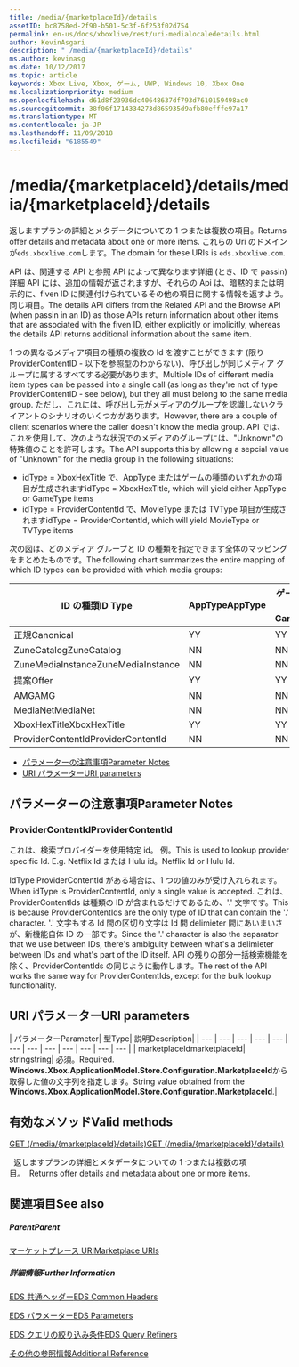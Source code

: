 ```yaml
---
title: /media/{marketplaceId}/details
assetID: bc8758ed-2f90-b501-5c3f-6f253f02d754
permalink: en-us/docs/xboxlive/rest/uri-medialocaledetails.html
author: KevinAsgari
description: " /media/{marketplaceId}/details"
ms.author: kevinasg
ms.date: 10/12/2017
ms.topic: article
keywords: Xbox Live, Xbox, ゲーム, UWP, Windows 10, Xbox One
ms.localizationpriority: medium
ms.openlocfilehash: d61d8f23936dc40648637df793d7610159498ac0
ms.sourcegitcommit: 38f06f1714334273d865935d9afb80efffe97a17
ms.translationtype: MT
ms.contentlocale: ja-JP
ms.lasthandoff: 11/09/2018
ms.locfileid: "6185549"
---
```

# <a name="mediamarketplaceiddetails"></a><span data-ttu-id="66a88-104">/media/{marketplaceId}/details</span><span class="sxs-lookup"><span data-stu-id="66a88-104">/media/{marketplaceId}/details</span></span>
<span data-ttu-id="66a88-105">返しますプランの詳細とメタデータについての 1 つまたは複数の項目。</span><span class="sxs-lookup"><span data-stu-id="66a88-105">Returns offer details and metadata about one or more items.</span></span> <span data-ttu-id="66a88-106">これらの Uri のドメインが`eds.xboxlive.com`します。</span><span class="sxs-lookup"><span data-stu-id="66a88-106">The domain for these URIs is `eds.xboxlive.com`.</span></span>
 
<span data-ttu-id="66a88-107">API は、関連する API と参照 API によって異なります詳細 (とき、ID で passin) 詳細 API には、追加の情報が返されますが、それらの Api は、暗黙的または明示的に、fiven ID に関連付けられているその他の項目に関する情報を返すよう。同じ項目。</span><span class="sxs-lookup"><span data-stu-id="66a88-107">The details API differs from the Related API and the Browse API (when passin in an ID) as those APIs return information about other items that are associated with the fiven ID, either explicitly or implicitly, whereas the details API returns additional information about the same item.</span></span>
 
<span data-ttu-id="66a88-108">1 つの異なるメディア項目の種類の複数の Id を渡すことができます (限り ProviderContentID - 以下を参照型のわからない)、呼び出しが同じメディア グループに属するすべてする必要があります。</span><span class="sxs-lookup"><span data-stu-id="66a88-108">Multiple IDs of different media item types can be passed into a single call (as long as they're not of type ProviderContentID - see below), but they all must belong to the same media group.</span></span> <span data-ttu-id="66a88-109">ただし、これには、呼び出し元がメディアのグループを認識しないクライアントのシナリオのいくつかがあります。</span><span class="sxs-lookup"><span data-stu-id="66a88-109">However, there are a couple of client scenarios where the caller doesn't know the media group.</span></span> <span data-ttu-id="66a88-110">API では、これを使用して、次のような状況でのメディアのグループには、"Unknown"の特殊値のことを許可します。</span><span class="sxs-lookup"><span data-stu-id="66a88-110">The API supports this by allowing a sepcial value of "Unknown" for the media group in the following situations:</span></span>
 
   * <span data-ttu-id="66a88-111">idType = XboxHexTitle で、AppType またはゲームの種類のいずれかの項目が生成されます</span><span class="sxs-lookup"><span data-stu-id="66a88-111">idType = XboxHexTitle, which will yield either AppType or GameType items</span></span>
   * <span data-ttu-id="66a88-112">idType = ProviderContentId で、MovieType または TVType 項目が生成されます</span><span class="sxs-lookup"><span data-stu-id="66a88-112">idType = ProviderContentId, which will yield MovieType or TVType items</span></span>
  
<span data-ttu-id="66a88-113">次の図は、どのメディア グループと ID の種類を指定できます全体のマッピングをまとめたものです。</span><span class="sxs-lookup"><span data-stu-id="66a88-113">The following chart summarizes the entire mapping of which ID types can be provided with which media groups:</span></span>
 
| <span data-ttu-id="66a88-114">ID の種類</span><span class="sxs-lookup"><span data-stu-id="66a88-114">ID Type</span></span>| <span data-ttu-id="66a88-115">AppType</span><span class="sxs-lookup"><span data-stu-id="66a88-115">AppType</span></span>| <span data-ttu-id="66a88-116">ゲームの種類</span><span class="sxs-lookup"><span data-stu-id="66a88-116">GameType</span></span>| <span data-ttu-id="66a88-117">MovieType</span><span class="sxs-lookup"><span data-stu-id="66a88-117">MovieType</span></span>| <span data-ttu-id="66a88-118">MusicArtistType</span><span class="sxs-lookup"><span data-stu-id="66a88-118">MusicArtistType</span></span>| <span data-ttu-id="66a88-119">MusicType</span><span class="sxs-lookup"><span data-stu-id="66a88-119">MusicType</span></span>| <span data-ttu-id="66a88-120">TVType</span><span class="sxs-lookup"><span data-stu-id="66a88-120">TVType</span></span>| <span data-ttu-id="66a88-121">WebVideoType</span><span class="sxs-lookup"><span data-stu-id="66a88-121">WebVideoType</span></span>| <span data-ttu-id="66a88-122">Unknown</span><span class="sxs-lookup"><span data-stu-id="66a88-122">Unknown</span></span>| 
| --- | --- | --- | --- | --- | --- | --- | --- | --- | 
| <span data-ttu-id="66a88-123">正規</span><span class="sxs-lookup"><span data-stu-id="66a88-123">Canonical</span></span>| <span data-ttu-id="66a88-124">Y</span><span class="sxs-lookup"><span data-stu-id="66a88-124">Y</span></span>| <span data-ttu-id="66a88-125">Y</span><span class="sxs-lookup"><span data-stu-id="66a88-125">Y</span></span>| <span data-ttu-id="66a88-126">Y</span><span class="sxs-lookup"><span data-stu-id="66a88-126">Y</span></span>| <span data-ttu-id="66a88-127">Y</span><span class="sxs-lookup"><span data-stu-id="66a88-127">Y</span></span>| <span data-ttu-id="66a88-128">Y</span><span class="sxs-lookup"><span data-stu-id="66a88-128">Y</span></span>| <span data-ttu-id="66a88-129">Y</span><span class="sxs-lookup"><span data-stu-id="66a88-129">Y</span></span>| <span data-ttu-id="66a88-130">Y</span><span class="sxs-lookup"><span data-stu-id="66a88-130">Y</span></span>| <span data-ttu-id="66a88-131">N</span><span class="sxs-lookup"><span data-stu-id="66a88-131">N</span></span>| 
| <span data-ttu-id="66a88-132">ZuneCatalog</span><span class="sxs-lookup"><span data-stu-id="66a88-132">ZuneCatalog</span></span>| <span data-ttu-id="66a88-133">N</span><span class="sxs-lookup"><span data-stu-id="66a88-133">N</span></span>| <span data-ttu-id="66a88-134">N</span><span class="sxs-lookup"><span data-stu-id="66a88-134">N</span></span>| <span data-ttu-id="66a88-135">Y</span><span class="sxs-lookup"><span data-stu-id="66a88-135">Y</span></span>| <span data-ttu-id="66a88-136">Y</span><span class="sxs-lookup"><span data-stu-id="66a88-136">Y</span></span>| <span data-ttu-id="66a88-137">Y</span><span class="sxs-lookup"><span data-stu-id="66a88-137">Y</span></span>| <span data-ttu-id="66a88-138">Y</span><span class="sxs-lookup"><span data-stu-id="66a88-138">Y</span></span>| <span data-ttu-id="66a88-139">N</span><span class="sxs-lookup"><span data-stu-id="66a88-139">N</span></span>| <span data-ttu-id="66a88-140">N</span><span class="sxs-lookup"><span data-stu-id="66a88-140">N</span></span>| 
| <span data-ttu-id="66a88-141">ZuneMediaInstance</span><span class="sxs-lookup"><span data-stu-id="66a88-141">ZuneMediaInstance</span></span>| <span data-ttu-id="66a88-142">N</span><span class="sxs-lookup"><span data-stu-id="66a88-142">N</span></span>| <span data-ttu-id="66a88-143">N</span><span class="sxs-lookup"><span data-stu-id="66a88-143">N</span></span>| <span data-ttu-id="66a88-144">Y</span><span class="sxs-lookup"><span data-stu-id="66a88-144">Y</span></span>| <span data-ttu-id="66a88-145">N</span><span class="sxs-lookup"><span data-stu-id="66a88-145">N</span></span>| <span data-ttu-id="66a88-146">Y</span><span class="sxs-lookup"><span data-stu-id="66a88-146">Y</span></span>| <span data-ttu-id="66a88-147">Y</span><span class="sxs-lookup"><span data-stu-id="66a88-147">Y</span></span>| <span data-ttu-id="66a88-148">N</span><span class="sxs-lookup"><span data-stu-id="66a88-148">N</span></span>| <span data-ttu-id="66a88-149">N</span><span class="sxs-lookup"><span data-stu-id="66a88-149">N</span></span>| 
| <span data-ttu-id="66a88-150">提案</span><span class="sxs-lookup"><span data-stu-id="66a88-150">Offer</span></span>| <span data-ttu-id="66a88-151">Y</span><span class="sxs-lookup"><span data-stu-id="66a88-151">Y</span></span>| <span data-ttu-id="66a88-152">Y</span><span class="sxs-lookup"><span data-stu-id="66a88-152">Y</span></span>| <span data-ttu-id="66a88-153">Y</span><span class="sxs-lookup"><span data-stu-id="66a88-153">Y</span></span>| <span data-ttu-id="66a88-154">N</span><span class="sxs-lookup"><span data-stu-id="66a88-154">N</span></span>| <span data-ttu-id="66a88-155">Y</span><span class="sxs-lookup"><span data-stu-id="66a88-155">Y</span></span>| <span data-ttu-id="66a88-156">Y</span><span class="sxs-lookup"><span data-stu-id="66a88-156">Y</span></span>| <span data-ttu-id="66a88-157">N</span><span class="sxs-lookup"><span data-stu-id="66a88-157">N</span></span>| <span data-ttu-id="66a88-158">N</span><span class="sxs-lookup"><span data-stu-id="66a88-158">N</span></span>| 
| <span data-ttu-id="66a88-159">AMG</span><span class="sxs-lookup"><span data-stu-id="66a88-159">AMG</span></span>| <span data-ttu-id="66a88-160">N</span><span class="sxs-lookup"><span data-stu-id="66a88-160">N</span></span>| <span data-ttu-id="66a88-161">N</span><span class="sxs-lookup"><span data-stu-id="66a88-161">N</span></span>| <span data-ttu-id="66a88-162">N</span><span class="sxs-lookup"><span data-stu-id="66a88-162">N</span></span>| <span data-ttu-id="66a88-163">N</span><span class="sxs-lookup"><span data-stu-id="66a88-163">N</span></span>| <span data-ttu-id="66a88-164">Y</span><span class="sxs-lookup"><span data-stu-id="66a88-164">Y</span></span>| <span data-ttu-id="66a88-165">N</span><span class="sxs-lookup"><span data-stu-id="66a88-165">N</span></span>| <span data-ttu-id="66a88-166">N</span><span class="sxs-lookup"><span data-stu-id="66a88-166">N</span></span>| <span data-ttu-id="66a88-167">N</span><span class="sxs-lookup"><span data-stu-id="66a88-167">N</span></span>| 
| <span data-ttu-id="66a88-168">MediaNet</span><span class="sxs-lookup"><span data-stu-id="66a88-168">MediaNet</span></span>| <span data-ttu-id="66a88-169">N</span><span class="sxs-lookup"><span data-stu-id="66a88-169">N</span></span>| <span data-ttu-id="66a88-170">N</span><span class="sxs-lookup"><span data-stu-id="66a88-170">N</span></span>| <span data-ttu-id="66a88-171">N</span><span class="sxs-lookup"><span data-stu-id="66a88-171">N</span></span>| <span data-ttu-id="66a88-172">N</span><span class="sxs-lookup"><span data-stu-id="66a88-172">N</span></span>| <span data-ttu-id="66a88-173">Y</span><span class="sxs-lookup"><span data-stu-id="66a88-173">Y</span></span>| <span data-ttu-id="66a88-174">N</span><span class="sxs-lookup"><span data-stu-id="66a88-174">N</span></span>| <span data-ttu-id="66a88-175">N</span><span class="sxs-lookup"><span data-stu-id="66a88-175">N</span></span>| <span data-ttu-id="66a88-176">N</span><span class="sxs-lookup"><span data-stu-id="66a88-176">N</span></span>| 
| <span data-ttu-id="66a88-177">XboxHexTitle</span><span class="sxs-lookup"><span data-stu-id="66a88-177">XboxHexTitle</span></span>| <span data-ttu-id="66a88-178">Y</span><span class="sxs-lookup"><span data-stu-id="66a88-178">Y</span></span>| <span data-ttu-id="66a88-179">Y</span><span class="sxs-lookup"><span data-stu-id="66a88-179">Y</span></span>| <span data-ttu-id="66a88-180">N</span><span class="sxs-lookup"><span data-stu-id="66a88-180">N</span></span>| <span data-ttu-id="66a88-181">N</span><span class="sxs-lookup"><span data-stu-id="66a88-181">N</span></span>| <span data-ttu-id="66a88-182">N</span><span class="sxs-lookup"><span data-stu-id="66a88-182">N</span></span>| <span data-ttu-id="66a88-183">N</span><span class="sxs-lookup"><span data-stu-id="66a88-183">N</span></span>| <span data-ttu-id="66a88-184">N</span><span class="sxs-lookup"><span data-stu-id="66a88-184">N</span></span>| <span data-ttu-id="66a88-185">Y</span><span class="sxs-lookup"><span data-stu-id="66a88-185">Y</span></span>| 
| <span data-ttu-id="66a88-186">ProviderContentId</span><span class="sxs-lookup"><span data-stu-id="66a88-186">ProviderContentId</span></span>| <span data-ttu-id="66a88-187">N</span><span class="sxs-lookup"><span data-stu-id="66a88-187">N</span></span>| <span data-ttu-id="66a88-188">N</span><span class="sxs-lookup"><span data-stu-id="66a88-188">N</span></span>| <span data-ttu-id="66a88-189">Y</span><span class="sxs-lookup"><span data-stu-id="66a88-189">Y</span></span>| <span data-ttu-id="66a88-190">N</span><span class="sxs-lookup"><span data-stu-id="66a88-190">N</span></span>| <span data-ttu-id="66a88-191">N</span><span class="sxs-lookup"><span data-stu-id="66a88-191">N</span></span>| <span data-ttu-id="66a88-192">Y</span><span class="sxs-lookup"><span data-stu-id="66a88-192">Y</span></span>| <span data-ttu-id="66a88-193">N</span><span class="sxs-lookup"><span data-stu-id="66a88-193">N</span></span>| <span data-ttu-id="66a88-194">Y</span><span class="sxs-lookup"><span data-stu-id="66a88-194">Y</span></span>| 
 
  * [<span data-ttu-id="66a88-195">パラメーターの注意事項</span><span class="sxs-lookup"><span data-stu-id="66a88-195">Parameter Notes</span></span>](#ID4EEH)
  * [<span data-ttu-id="66a88-196">URI パラメーター</span><span class="sxs-lookup"><span data-stu-id="66a88-196">URI parameters</span></span>](#ID4EUH)
 
<a id="ID4EEH"></a>

 
## <a name="parameter-notes"></a><span data-ttu-id="66a88-197">パラメーターの注意事項</span><span class="sxs-lookup"><span data-stu-id="66a88-197">Parameter Notes</span></span>
 
<a id="ID4EIH"></a>

 
### <a name="providercontentid"></a><span data-ttu-id="66a88-198">ProviderContentId</span><span class="sxs-lookup"><span data-stu-id="66a88-198">ProviderContentId</span></span>
 
<span data-ttu-id="66a88-199">これは、検索プロバイダーを使用特定 id。 例。</span><span class="sxs-lookup"><span data-stu-id="66a88-199">This is used to lookup provider specific Id. E.g.</span></span> <span data-ttu-id="66a88-200">Netflix Id または Hulu id。</span><span class="sxs-lookup"><span data-stu-id="66a88-200">Netflix Id or Hulu Id.</span></span>
 
<span data-ttu-id="66a88-201">IdType ProviderContentId がある場合は、1 つの値のみが受け入れられます。</span><span class="sxs-lookup"><span data-stu-id="66a88-201">When idType is ProviderContentId, only a single value is accepted.</span></span> <span data-ttu-id="66a88-202">これは、ProviderContentIds は種類の ID が含まれるだけであるため、'.' 文字です。</span><span class="sxs-lookup"><span data-stu-id="66a88-202">This is because ProviderContentIds are the only type of ID that can contain the '.' character.</span></span> <span data-ttu-id="66a88-203">'.' 文字もする Id 間の区切り文字は Id 間 delimieter 間にあいまいさが、新機能自体 ID の一部です。</span><span class="sxs-lookup"><span data-stu-id="66a88-203">Since the '.' character is also the separator that we use between IDs, there's ambiguity between what's a delimieter between IDs and what's part of the ID itself.</span></span> <span data-ttu-id="66a88-204">API の残りの部分一括検索機能を除く、ProviderContentIds の同じように動作します。</span><span class="sxs-lookup"><span data-stu-id="66a88-204">The rest of the API works the same way for ProviderContentIds, except for the bulk lookup functionality.</span></span>
   
<a id="ID4EUH"></a>

 
## <a name="uri-parameters"></a><span data-ttu-id="66a88-205">URI パラメーター</span><span class="sxs-lookup"><span data-stu-id="66a88-205">URI parameters</span></span>
 
| <span data-ttu-id="66a88-206">パラメーター</span><span class="sxs-lookup"><span data-stu-id="66a88-206">Parameter</span></span>| <span data-ttu-id="66a88-207">型</span><span class="sxs-lookup"><span data-stu-id="66a88-207">Type</span></span>| <span data-ttu-id="66a88-208">説明</span><span class="sxs-lookup"><span data-stu-id="66a88-208">Description</span></span>| 
| --- | --- | --- | --- | --- | --- | --- | --- | --- | --- | --- | --- | 
| <span data-ttu-id="66a88-209">marketplaceId</span><span class="sxs-lookup"><span data-stu-id="66a88-209">marketplaceId</span></span>| <span data-ttu-id="66a88-210">string</span><span class="sxs-lookup"><span data-stu-id="66a88-210">string</span></span>| <span data-ttu-id="66a88-211">必須。</span><span class="sxs-lookup"><span data-stu-id="66a88-211">Required.</span></span> <span data-ttu-id="66a88-212"><b>Windows.Xbox.ApplicationModel.Store.Configuration.MarketplaceId</b>から取得した値の文字列を指定します。</span><span class="sxs-lookup"><span data-stu-id="66a88-212">String value obtained from the <b>Windows.Xbox.ApplicationModel.Store.Configuration.MarketplaceId</b>.</span></span>| 
  
<a id="ID4EWAAC"></a>

 
## <a name="valid-methods"></a><span data-ttu-id="66a88-213">有効なメソッド</span><span class="sxs-lookup"><span data-stu-id="66a88-213">Valid methods</span></span>

[<span data-ttu-id="66a88-214">GET (/media/{marketplaceId}/details)</span><span class="sxs-lookup"><span data-stu-id="66a88-214">GET (/media/{marketplaceId}/details)</span></span>](uri-medialocaledetailsget.md)

<span data-ttu-id="66a88-215">&nbsp;&nbsp;返しますプランの詳細とメタデータについての 1 つまたは複数の項目。</span><span class="sxs-lookup"><span data-stu-id="66a88-215">&nbsp;&nbsp;Returns offer details and metadata about one or more items.</span></span> 
 
<a id="ID4EABAC"></a>

 
## <a name="see-also"></a><span data-ttu-id="66a88-216">関連項目</span><span class="sxs-lookup"><span data-stu-id="66a88-216">See also</span></span>
 
<a id="ID4ECBAC"></a>

 
##### <a name="parent"></a><span data-ttu-id="66a88-217">Parent</span><span class="sxs-lookup"><span data-stu-id="66a88-217">Parent</span></span> 

[<span data-ttu-id="66a88-218">マーケットプレース URI</span><span class="sxs-lookup"><span data-stu-id="66a88-218">Marketplace URIs</span></span>](atoc-reference-marketplace.md)

  
<a id="ID4EMBAC"></a>

 
##### <a name="further-information"></a><span data-ttu-id="66a88-219">詳細情報</span><span class="sxs-lookup"><span data-stu-id="66a88-219">Further Information</span></span> 

[<span data-ttu-id="66a88-220">EDS 共通ヘッダー</span><span class="sxs-lookup"><span data-stu-id="66a88-220">EDS Common Headers</span></span>](../../additional/edscommonheaders.md)

 [<span data-ttu-id="66a88-221">EDS パラメーター</span><span class="sxs-lookup"><span data-stu-id="66a88-221">EDS Parameters</span></span>](../../additional/edsparameters.md)

 [<span data-ttu-id="66a88-222">EDS クエリの絞り込み条件</span><span class="sxs-lookup"><span data-stu-id="66a88-222">EDS Query Refiners</span></span>](../../additional/edsqueryrefiners.md)

 [<span data-ttu-id="66a88-223">その他の参照情報</span><span class="sxs-lookup"><span data-stu-id="66a88-223">Additional Reference</span></span>](../../additional/atoc-xboxlivews-reference-additional.md)

   